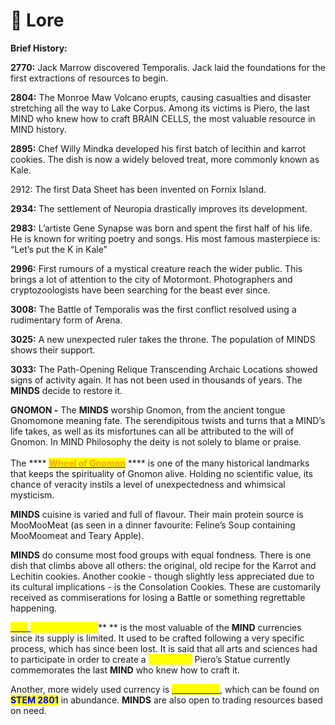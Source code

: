 # 📃 Lore

**Brief History:**&#x20;

**2770:** Jack Marrow discovered Temporalis. Jack laid the foundations for the first extractions of resources to begin.&#x20;

**2804:** The Monroe Maw Volcano erupts, causing casualties and disaster stretching all the way to Lake Corpus. Among its victims is Piero, the last MIND who knew how to craft BRAIN CELLS, the most valuable resource in MIND history.&#x20;

**2895:** Chef Willy Mindka developed his first batch of lecithin and karrot cookies. The dish is now a widely beloved treat, more commonly known as Kale.&#x20;

2912: The first Data Sheet has been invented on Fornix Island.

**2934:** The settlement of Neuropia drastically improves its development.&#x20;

**2983:** L’artiste Gene Synapse was born and spent the first half of his life. He is known for writing poetry and songs. His most famous masterpiece is: “Let’s put the K in Kale”&#x20;

**2996:** First rumours of a mystical creature reach the wider public. This brings a lot of attention to the city of Motormont. Photographers and cryptozoologists have been searching for the beast ever since.&#x20;

**3008:** The Battle of Temporalis was the first conflict resolved using a rudimentary form of Arena.&#x20;

**3025:** A new unexpected ruler takes the throne. The population of MINDS shows their support.&#x20;

**3033:** The Path-Opening Relique Transcending Archaic Locations showed signs of activity again. It has not been used in thousands of years. The **MINDS** decide to restore it.

**GNOMON -** The **MINDS** worship Gnomon, from the ancient tongue Gnomomone meaning fate. The serendipitous twists and turns that a MIND’s life takes, as well as its misfortunes can all be attributed to the will of Gnomon. In MIND Philosophy the deity is not solely to blame or praise.\
\
The **** [<mark style="color:orange;">**Wheel of Gnomon**</mark>](wheel-of-gnomon.md) **** is one of the many historical landmarks that keeps the spirituality of Gnomon alive. Holding no scientific value, its chance of veracity instils a level of unexpectedness and whimsical mysticism.

**MINDS** cuisine is varied and full of flavour. Their main protein source is MooMooMeat (as seen in a dinner favourite: Feline’s Soup containing MooMoomeat and Teary Apple).&#x20;

**MINDS** do consume most food groups with equal fondness. There is one dish that climbs above all others: the original, old recipe for the Karrot and Lechitin cookies. Another cookie - though slightly less appreciated due to its cultural implications - is the Consolation Cookies. These are customarily received as commiserations for losing a Battle or something regrettable happening.&#x20;

[ <mark style="color:yellow;">****</mark> ](../../../how-it-works/synaptyx-token.md)<mark style="color:yellow;">**Synaptyx \[STX]**</mark>** ** is the most valuable of the **MIND** currencies since its supply is limited. It used to be crafted following a very specific process, which has since been lost. It is said that all arts and sciences had to participate in order to create a <mark style="color:yellow;">**Synaptyx,**</mark> Piero’s Statue currently commemorates the last **MIND** who knew how to craft it.

Another, more widely used currency is [<mark style="color:yellow;">**AURORIUM**</mark>](../currency.md#aurorium), which can be found on <mark style="color:blue;">**STEM 2801**</mark> in abundance. **MINDS** are also open to trading resources based on need.

